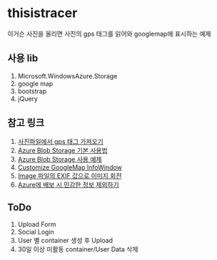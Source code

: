 # thisistracer
이거슨 사진을 올리면 사진의 gps 태그를 읽어와 googlemap에 표시하는 예제

## 사용 lib
1. Microsoft.WindowsAzure.Storage
2. google map
3. bootstrap
4. jQuery

## 참고 링크
1. [사진파일에서 gps 태그 가져오기](http://stackoverflow.com/questions/4983766/getting-gps-data-from-an-images-exif-in-c-sharp)
2. [Azure Blob Storage 기본 사용법](https://azure.microsoft.com/ko-kr/documentation/articles/storage-dotnet-how-to-use-blobs/)
3. [Azure Blob Storage 사용 예제](http://www.codeproject.com/Articles/490178/How-to-Use-Azure-Blob-Storage-with-Azure-Web-Sites)
4. [Customize GoogleMap InfoWindow](http://en.marnoto.com/2014/09/5-formas-de-personalizar-infowindow.html)
5. [Image 파일의 EXIF 값으로 이미지 회전](http://stackoverflow.com/questions/6222053/problem-reading-jpeg-metadata-orientation)
6. [Azure에 배보 시 민감한 정보 제외하기](http://www.hanselman.com/blog/HowToKeepYourASPNETDatabaseConnectionStringsSecureWhenDeployingToAzureFromSource.aspx)

## ToDo
1. Upload Form
2. Social Login
3. User 별 container 생성 후 Upload
4. 30일 이상 미활동 container/User Data 삭제
